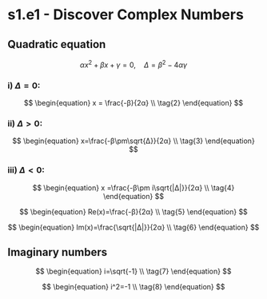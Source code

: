 # s1.e1 - Discover Complex Numbers

## Quadratic equation
```math
αx^2+βx+γ=0 , \quad Δ=β^2-4αγ \tag{1}
```

### i) $Δ=0$:
$$ \begin{equation}
x = \frac{-β}{2α} \\
\tag{2}
\end{equation} $$

### ii) $Δ>0$:
$$ \begin{equation}
x=\frac{-β\pm\sqrt{Δ}}{2α} \\
\tag{3}
\end{equation} $$

### iii) $Δ<0$:
$$ \begin{equation}
x =\frac{-β\pm i\sqrt{|Δ|}}{2α} \\
\tag{4}
\end{equation} $$

$$ \begin{equation}
Re(x)=\frac{-β}{2α} \\
\tag{5}
\end{equation} $$

$$ \begin{equation}
Im(x)=\frac{\sqrt{|Δ|}}{2α} \\
\tag{6}
\end{equation} $$

## Imaginary numbers
$$ \begin{equation}
i=\sqrt{-1} \\
\tag{7}
\end{equation} $$

$$ \begin{equation}
i^2=-1 \\
\tag{8}
\end{equation} $$